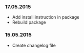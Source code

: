 ### 17.05.2015
* Add install instruction in package
* Rebuild package

### 15.05.2015
* Create changelog file
